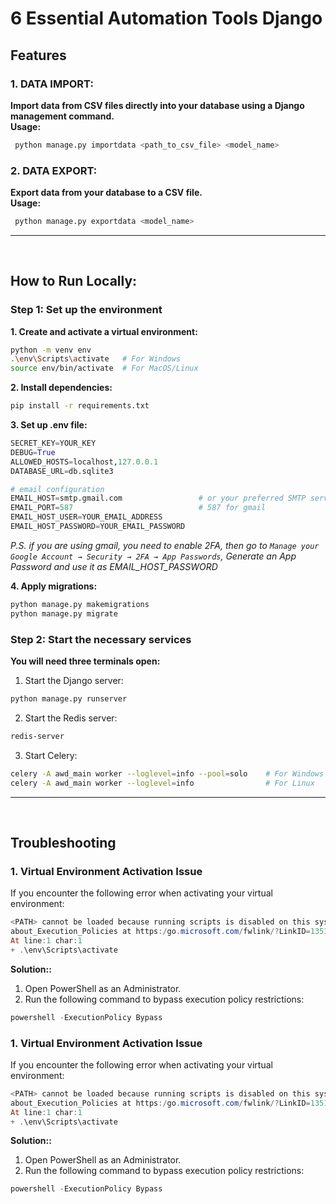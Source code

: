 # 6 Essential Automation Tools Django

## Features
### 1. **DATA IMPORT:**          
   **Import data from CSV files directly into your database using a Django management command.**     
   **Usage:**
   ```bash
    python manage.py importdata <path_to_csv_file> <model_name>
   ```

### 2. **DATA EXPORT:**          
   **Export data from your database to a CSV file.**     
   **Usage:**
   ```bash
    python manage.py exportdata <model_name>
   ```

----
<br/>

## How to Run Locally:
### Step 1: Set up the environment
**1. Create and activate a virtual environment:**
```bash
python -m venv env
.\env\Scripts\activate   # For Windows
source env/bin/activate  # For MacOS/Linux

```
**2. Install dependencies:**
```bash
pip install -r requirements.txt
```

**3. Set up .env file:**
```py
SECRET_KEY=YOUR_KEY
DEBUG=True
ALLOWED_HOSTS=localhost,127.0.0.1
DATABASE_URL=db.sqlite3

# email configuration 
EMAIL_HOST=smtp.gmail.com                 # or your preferred SMTP server 
EMAIL_PORT=587                            # 587 for gmail
EMAIL_HOST_USER=YOUR_EMAIL_ADDRESS    
EMAIL_HOST_PASSWORD=YOUR_EMAIL_PASSWORD    
```
*P.S. if you are using gmail, you need to enable 2FA, then go to `Manage your Google Account → Security → 2FA → App Passwords`, Generate an App Password and use it as EMAIL_HOST_PASSWORD*

**4. Apply migrations:**
```bash
python manage.py makemigrations
python manage.py migrate
```


### Step 2: Start the necessary services

**You will need three terminals open:**
1. Start the Django server:
```bash
python manage.py runserver
```

2. Start the Redis server:
```bash
redis-server
```

3. Start Celery:
```bash
celery -A awd_main worker --loglevel=info --pool=solo    # For Windows
celery -A awd_main worker --loglevel=info                # For Linux
```

----
<br/>

## Troubleshooting
### 1. Virtual Environment Activation Issue
If you encounter the following error when activating your virtual environment:
```powershell
<PATH> cannot be loaded because running scripts is disabled on this system. For more information, see 
about_Execution_Policies at https:/go.microsoft.com/fwlink/?LinkID=135170.
At line:1 char:1
+ .\env\Scripts\activate
```
**Solution::**
1. Open PowerShell as an Administrator.
2. Run the following command to bypass execution policy restrictions:
```powershell
powershell -ExecutionPolicy Bypass
```

### 1. Virtual Environment Activation Issue
If you encounter the following error when activating your virtual environment:
```powershell
<PATH> cannot be loaded because running scripts is disabled on this system. For more information, see 
about_Execution_Policies at https:/go.microsoft.com/fwlink/?LinkID=135170.
At line:1 char:1
+ .\env\Scripts\activate
```
**Solution::**
1. Open PowerShell as an Administrator.
2. Run the following command to bypass execution policy restrictions:
```powershell
powershell -ExecutionPolicy Bypass
```

